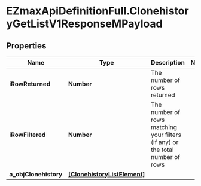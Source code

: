 # EZmaxApiDefinitionFull.ClonehistoryGetListV1ResponseMPayload

## Properties

Name | Type | Description | Notes
------------ | ------------- | ------------- | -------------
**iRowReturned** | **Number** | The number of rows returned | 
**iRowFiltered** | **Number** | The number of rows matching your filters (if any) or the total number of rows | 
**a_objClonehistory** | [**[ClonehistoryListElement]**](ClonehistoryListElement.md) |  | 


